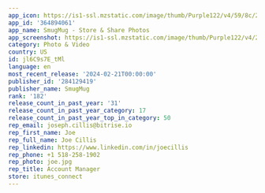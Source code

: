 ```yaml
---
app_icon: https://is1-ssl.mzstatic.com/image/thumb/Purple122/v4/59/8c/26/598c265e-e85c-aea3-5467-54aea52d4ff1/AppIcon-0-0-1x_U007emarketing-0-6-0-85-220.png/1024x1024bb.png
app_id: '364894061'
app_name: SmugMug - Store & Share Photos
app_screenshot: https://is1-ssl.mzstatic.com/image/thumb/Purple122/v4/25/55/8b/25558b94-3273-161c-3850-085182adb15d/8bb4e4de-27d2-4284-8ac9-95a28c234771_iOS-1_Photo_Sales_Tools_Feb_2022.jpg/1242x2688bb.png
category: Photo & Video
country: US
id: jl6C9s7E_tMl
language: en
most_recent_release: '2024-02-21T00:00:00'
publisher_id: '284129419'
publisher_name: SmugMug
rank: '182'
release_count_in_past_year: '31'
release_count_in_past_year_category: 17
release_count_in_past_year_top_in_category: 50
rep_email: joseph.cillis@bitrise.io
rep_first_name: Joe
rep_full_name: Joe Cillis
rep_linkedin: https://www.linkedin.com/in/joecillis
rep_phone: +1 518-258-1902
rep_photo: joe.jpg
rep_title: Account Manager
store: itunes_connect
---
```

